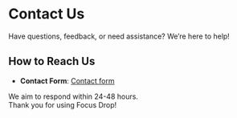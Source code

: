 # Contact Us

Have questions, feedback, or need assistance? We’re here to help!  

## How to Reach Us
- **Contact Form**: [Contact form](https://w02kn9z7oha.typeform.com/to/vth1qPof) 

We aim to respond within 24-48 hours.  
Thank you for using Focus Drop!
